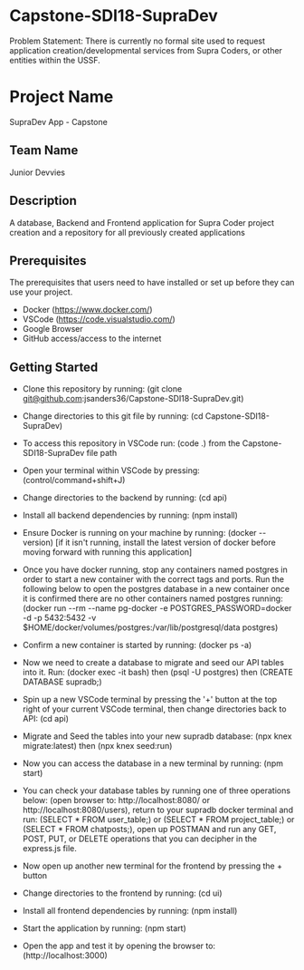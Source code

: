 # Capstone-SDI18-SupraDev
Problem Statement: There is currently no formal site used to request application creation/developmental services from Supra Coders, or other entities within the USSF.

# Project Name

SupraDev App - Capstone

## Team Name

Junior Devvies

## Description

A database, Backend and Frontend application for Supra Coder project creation and a repository for all previously created applications

## Prerequisites

The prerequisites that users need to have installed or set up before they can use your project.

- Docker (https://www.docker.com/)
- VSCode (https://code.visualstudio.com/)
- Google Browser
- GitHub access/access to the internet

## Getting Started

- Clone this repository by running:
  (git clone git@github.com:jsanders36/Capstone-SDI18-SupraDev.git)
- Change directories to this git file by running:
  (cd Capstone-SDI18-SupraDev)
- To access this repository in VSCode run:
  (code .) from the Capstone-SDI18-SupraDev file path
- Open your terminal within VSCode by pressing:
  (control/command+shift+J)
- Change directories to the backend by running:
  (cd api)
- Install all backend dependencies by running:
  (npm install)
- Ensure Docker is running on your machine by running:
  (docker --version)
  [if it isn't running, install the latest version of docker before moving forward with running this application]
- Once you have docker running, stop any containers named postgres in order to start a new container with the correct tags and ports. Run the following below to open the postgres database in a new container once it is confirmed there are no other containers named postgres running:
  (docker run --rm --name pg-docker -e POSTGRES_PASSWORD=docker -d -p 5432:5432 -v $HOME/docker/volumes/postgres:/var/lib/postgresql/data postgres)
- Confirm a new container is started by running:
  (docker ps -a)
- Now we need to create a database to migrate and seed our API tables into it. Run:
  (docker exec -it <ContainerID> bash) then (psql -U postgres) then (CREATE DATABASE supradb;)
- Spin up a new VSCode terminal by pressing the '+' button at the top right of your current VSCode terminal, then change directories back to API:
  (cd api)
- Migrate and Seed the tables into your new supradb database:
  (npx knex migrate:latest) then (npx knex seed:run)
- Now you can access the database in a new terminal by running:
  (npm start)
- You can check your database tables by running one of three operations below:
  (open browser to: http://localhost:8080/ or http://localhost:8080/users),
  return to your supradb docker terminal and run: (SELECT * FROM user_table;) or (SELECT * FROM project_table;) or (SELECT * FROM chatposts;),
  open up POSTMAN and run any GET, POST, PUT, or DELETE operations that you can decipher in the express.js file.

- Now open up another new terminal for the frontend by pressing the + button
- Change directories to the frontend by running:
  (cd ui)
- Install all frontend dependencies by running:
  (npm install)
- Start the application by running:
  (npm start)
- Open the app and test it by opening the browser to:
  (http://localhost:3000)